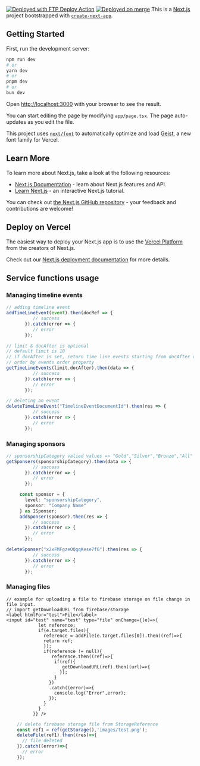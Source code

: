 [<img alt="Deployed with FTP Deploy Action" src="https://img.shields.io/badge/Deployed With-FTP DEPLOY ACTION-%3CCOLOR%3E?style=for-the-badge&color=0077b6">](https://github.com/SamKirkland/FTP-Deploy-Action)
[![Deployed on merge](https://github.com/RotaractMora/RUR-Official-Website-2/actions/workflows/firebase-hosting-merge.yml/badge.svg)](https://github.com/RotaractMora/RUR-Official-Website-2/actions/workflows/firebase-hosting-merge.yml)
This is a [Next.js](https://nextjs.org) project bootstrapped with [`create-next-app`](https://nextjs.org/docs/app/api-reference/cli/create-next-app).

## Getting Started

First, run the development server:

```bash
npm run dev
# or
yarn dev
# or
pnpm dev
# or
bun dev
```

Open [http://localhost:3000](http://localhost:3000) with your browser to see the result.

You can start editing the page by modifying `app/page.tsx`. The page auto-updates as you edit the file.

This project uses [`next/font`](https://nextjs.org/docs/app/building-your-application/optimizing/fonts) to automatically optimize and load [Geist](https://vercel.com/font), a new font family for Vercel.

## Learn More

To learn more about Next.js, take a look at the following resources:

- [Next.js Documentation](https://nextjs.org/docs) - learn about Next.js features and API.
- [Learn Next.js](https://nextjs.org/learn) - an interactive Next.js tutorial.

You can check out [the Next.js GitHub repository](https://github.com/vercel/next.js) - your feedback and contributions are welcome!

## Deploy on Vercel

The easiest way to deploy your Next.js app is to use the [Vercel Platform](https://vercel.com/new?utm_medium=default-template&filter=next.js&utm_source=create-next-app&utm_campaign=create-next-app-readme) from the creators of Next.js.

Check out our [Next.js deployment documentation](https://nextjs.org/docs/app/building-your-application/deploying) for more details.

## Service functions usage
### Managing timeline events

```ts
// adding timeline event
addTimeLineEvent(event).then(docRef => {
          // success
       }).catch(error => {
          // error
       });
```

```ts
// limit & docAfter is optional
// default limit is 10
// if docAfter is set, return Time line events starting from docAfter document.
// order by events order property
getTimeLineEvents(limit,docAfter).then(data => {
          // success
       }).catch(error => {
          // error
       });
```

```ts
// deleting an event
deleteTimeLineEvent("TimelineEventDocumentId").then(res => {
          // success
       }).catch(error => {
          // error
       });
```

### Managing sponsors

```ts
// sponsorshipCategory valied values => "Gold","Silver","Bronze","All"
getSponsers(sponsorshipCategory).then(data => {
          // success
       }).catch(error => {
          // error
       });
```

```ts
     const sponsor = {
       level: "sponsorshipCategory",
       sponsor: "Company Name"
     } as ISponser;
     addSponser(sponsor).then(res => {
          // success
       }).catch(error => {
          // error
       });
```

```ts
deleteSponser("x2xFMFgzeOQgqKese7fG").then(res => {
          // success
       }).catch(error => {
          // error
       });
```

### Managing files

```tsx
// example for uploading a file to firebase storage on file change in file input.
// import getDownloadURL from firebase/storage
<label htmlFor="test">File</label>
<input id="test" name="test" type="file" onChange={(e)=>{
            let reference;
            if(e.target.files){
              reference = addFile(e.target.files[0]).then((ref)=>{
              return ref;
              });
              if(reference != null){
                 reference.then((ref)=>{
                  if(ref){
                     getDownloadURL(ref).then((url)=>{
                    });
                  }
                })
                .catch((error)=>{
                  console.log("Error",error);
                });
              }
            }
          }} />
```

```ts
    // delete firebase storage file from StorageReference 
    const ref1 = ref(getStorage(),'images/test.png');
    deleteFile(ref1).then((res)=>{
      // file deleted
    }).catch((error)=>{
      // error
    });
```
